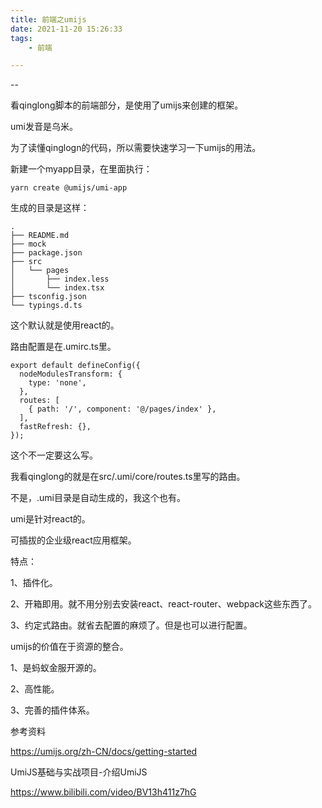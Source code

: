 ```yaml
---
title: 前端之umijs
date: 2021-11-20 15:26:33
tags:
	- 前端

---
```


--

看qinglong脚本的前端部分，是使用了umijs来创建的框架。

umi发音是乌米。

为了读懂qinglogn的代码，所以需要快速学习一下umijs的用法。

新建一个myapp目录，在里面执行：

```
yarn create @umijs/umi-app
```

生成的目录是这样：

```
.
├── README.md
├── mock
├── package.json
├── src
│   └── pages
│       ├── index.less
│       └── index.tsx
├── tsconfig.json
└── typings.d.ts
```

这个默认就是使用react的。

路由配置是在.umirc.ts里。

```
export default defineConfig({
  nodeModulesTransform: {
    type: 'none',
  },
  routes: [
    { path: '/', component: '@/pages/index' },
  ],
  fastRefresh: {},
});
```

这个不一定要这么写。

我看qinglong的就是在src/.umi/core/routes.ts里写的路由。

不是，.umi目录是自动生成的，我这个也有。



umi是针对react的。

可插拔的企业级react应用框架。

特点：

1、插件化。

2、开箱即用。就不用分别去安装react、react-router、webpack这些东西了。

3、约定式路由。就省去配置的麻烦了。但是也可以进行配置。

umijs的价值在于资源的整合。

1、是蚂蚁金服开源的。

2、高性能。

3、完善的插件体系。



参考资料

https://umijs.org/zh-CN/docs/getting-started

UmiJS基础与实战项目-介绍UmiJS

https://www.bilibili.com/video/BV13h411z7hG
